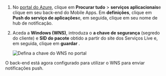 
1. No [portal do Azure](https://portal.azure.com/), clique em **Procurar tudo** > **serviços aplicacionais**e clique em seu back-end do Mobile Apps. Em **definições**, clique em **Push do serviço de aplicações**e, em seguida, clique em seu nome de hub de notificação.
2. Aceda a **Windows (WNS)**, introduza o **a chave de segurança** (segredo do cliente) e **SID do pacote** obtido a partir do site dos Serviços Live e, em seguida, clique em **guardar** .

    ![Defina a chave do WNS no portal](./media/app-service-mobile-configure-wns/mobile-push-wns-credentials.png)

O back-end está agora configurado para utilizar o WNS para enviar notificações push.
